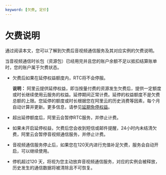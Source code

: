 ```yaml
---
keyword: [欠费, 定价]
---
```


# 欠费说明

通过阅读本文，您可以了解到欠费后音视频通信服务及其对应实例的欠费说明。

当音视频通信时长包（资源包）已经用完并且您的账户余额不足以抵扣结算账单时，您的账户属于欠费状态。

-   欠费后如果在延停权益额度内，RTC将不会停服。

    **说明：** 阿里云提供延停权益，即当按量付费的资源发生欠费后，提供一定额度或时长继续使用云服务的权益。延停期间正常计费。延停的权益额度不是欠费总额的上限。您延停的额度或时长根据您在阿里云的历史消费等因素，每个月自动计算并更新。更多信息，请参见[延期免停权益](https://help.aliyun.com/document_detail/190777.html)。

-   超出延停额度后，阿里云会暂停RTC服务，并停止计费。
-   如果未开启延停权益，欠费后您会收到短信或邮件提醒，24小时内未结清欠费，阿里云会暂停音视频通信服务，并停止计费。
-   音视频通信服务停止后，如果您在120天内进行充值补足欠费，服务会自动开启，可以继续使用。
-   停机超过120 天，将视为您主动放弃音视频通信服务，对应的实例会被释放，历史发生的通信数据将被清除且不可恢复。


